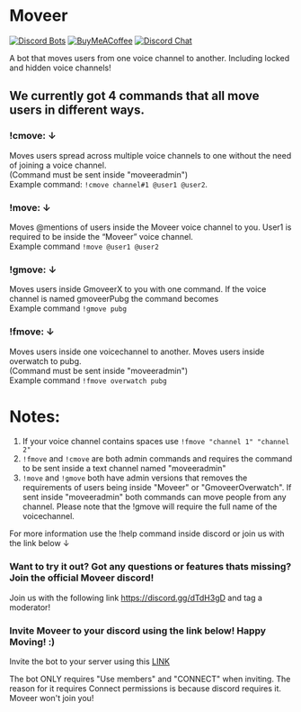 # Moveer
[![Discord Bots](https://discordbots.org/api/widget/status/400724460203802624.svg?noavatar=true)](https://discordbots.org/bot/400724460203802624)
[![BuyMeACoffee](https://img.shields.io/badge/BuyMeACoffee-Donate-ff813f.svg?logo=CoffeeScript&style=flat-square)](https://www.buymeacoffee.com/Moveer)
[![Discord Chat](https://img.shields.io/discord/546695271242006549.svg)](https://discord.gg/dTdH3gD)


A bot that moves users from one voice channel to another. Including locked and hidden voice channels!

## We currently got 4 commands that all move users in different ways.


### **!cmove:** ↓ 
Moves users spread across multiple voice channels to one without the need of joining a voice channel. <br>(Command must be sent inside "moveeradmin")
<br>Example command: `!cmove channel#1 @user1 @user2`.

### **!move:** ↓

Moves @mentions of users inside the Moveer voice channel to you. User1 is required to be inside the “Moveer” voice channel.
<br>Example command `!move @user1 @user2`


### **!gmove:** ↓
Moves users inside  GmoveerX to you with one command. If the voice channel is named gmoveerPubg the command becomes
<br>Example command `!gmove pubg`
 

### **!fmove:** ↓ 
Moves users inside one voicechannel to another. Moves users inside overwatch to pubg. <br>(Command must be sent inside "moveeradmin")
<br>Example command `!fmove overwatch pubg`


# Notes:
1. If your voice channel contains spaces use `!fmove "channel 1" "channel 2"`
2. `!fmove` and `!cmove` are both admin commands and requires the command to be sent inside a text channel named "moveeradmin"
3. `!move` and `!gmove` both have admin versions that removes the requirements of users being inside "Moveer" or "GmoveerOverwatch". If sent inside "moveeradmin" both commands can move people from any channel. Please note that the !gmove will require the full name of the voicechannel.

For more information use the !help command inside discord or join us with the link below ↓

### Want to try it out? Got any questions or features thats missing? Join the official Moveer discord!
Join us with the following link https://discord.gg/dTdH3gD and tag a moderator!

### Invite Moveer to your discord using the link below! Happy Moving! :)
Invite the bot to your server using this [LINK](https://discordapp.com/api/oauth2/authorize?client_id=400724460203802624&permissions=17825792&scope=bot)

The bot ONLY requires "Use members" and "CONNECT" when inviting. The reason for it requires Connect permissions is because discord requires it. Moveer won't join you!

